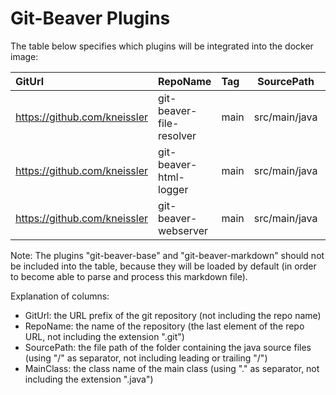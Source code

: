 
# Git-Beaver Plugins #

The table below specifies which plugins will be integrated into the docker image:

| GitUrl                       | RepoName                 | Tag  | SourcePath    | MainClass                           |
|:-----------------------------|:-------------------------|:-----|---------------|:------------------------------------|
| https://github.com/kneissler | git-beaver-file-resolver | main | src/main/java | org.jkube.gitbeaver.ResolverPlugin  |
| https://github.com/kneissler | git-beaver-html-logger   | main | src/main/java | org.jkube.gitbeaver.HtmlLogPlugin   |
| https://github.com/kneissler | git-beaver-webserver     | main | src/main/java | org.jkube.gitbeaver.WebServerPlugin |

Note: The plugins "git-beaver-base" and "git-beaver-markdown" should not be included into the table,
because they will be loaded by default (in order to become able to parse and process this markdown file).

Explanation of columns:

* GitUrl: the URL prefix of the git repository (not including the repo name)
* RepoName: the name of the repository (the last element of the repo URL, not including the extension ".git")
* SourcePath: the file path of the folder containing the java source files (using "/" as separator, not including leading or trailing "/")
* MainClass: the class name of the main class (using "." as separator, not including the extension ".java")



